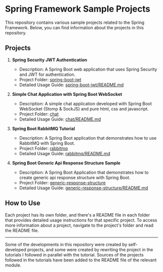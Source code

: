 # Spring Framework Sample Projects

This repository contains various sample projects related to the Spring Framework. Below, you can find information about the projects in this repository.

## Projects

1. **Spring Security JWT Authentication**
    - Description: A Spring Boot web application that uses Spring Security and JWT for authentication.
    - Project Folder: [spring-boot-jwt](spring-boot-jwt)
    - Detailed Usage Guide: [spring-boot-jwt/README.md](spring-boot-jwt/README.md)

2. **Simple Chat Application with Spring Boot WebSocket**
    - Description: A simple chat application developed with Spring Boot WebSocket (Stomp & SockJS) and pure html, css and javascript.
    - Project Folder: [chat](chat)
    - Detailed Usage Guide: [chat/README.md](chat/README.md)

3. **Spring Boot RabbitMQ Tutorial**
   - Description: A Spring Boot application that demonstrates how to use RabbitMQ with Spring Boot.
   - Project Folder: [rabbitmq](rabbitmq)
   - Detailed Usage Guide: [rabbitmq/README.md](rabbitmq/README.md)

4. **Spring Boot Generic Api Response Structure Sample**
   - Description: A Spring Boot Application that demonstrates how to create generic api response structure with Spring Boot.
   - Project Folder: [generic-response-structure](generic-response-structure)
   - Detailed Usage Guide: [generic-response-structure/README.md](generic-response-structure/README.md)

## How to Use

Each project has its own folder, and there's a README file in each folder that provides detailed usage instructions for that specific project. To access more information about a project, navigate to the project's folder and read the README file.

---

Some of the developments in this repository were created by self-developed projects, and some were created by rewriting the project in the tutorials I followed in parallel with the tutorial. Sources of the projects followed in the tutorials have been added to the README file of the relevant module.
